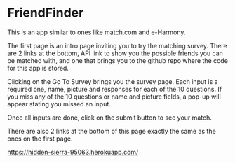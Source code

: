 # FriendFinder

This is an app similar to ones like match.com and e-Harmony.

The first page is an intro page inviting you to try the matching survey.
There are 2 links at the bottom, API link to show you the possible friends you can be matched with,
and one that brings you to the github repo where the code for this app is stored.

Clicking on the Go To Survey brings you the survey page.
Each input is a required one, name, picture and responses for each of the 10 questions.
If you miss any of the 10 questions or name and picture fields, a pop-up will appear stating you missed an input.

Once all inputs are done, click on the submit button to see your match.

There are also 2 links at the bottom of this page exactly the same as the ones on the first page.

https://hidden-sierra-95063.herokuapp.com/
